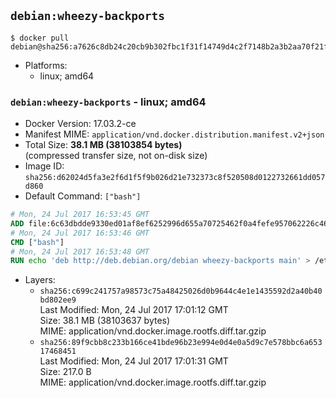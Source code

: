## `debian:wheezy-backports`

```console
$ docker pull debian@sha256:a7626c8db24c20cb9b302fbc1f31f14749d4c2f7148b2a3b2aa70f21fa992c28
```

-	Platforms:
	-	linux; amd64

### `debian:wheezy-backports` - linux; amd64

-	Docker Version: 17.03.2-ce
-	Manifest MIME: `application/vnd.docker.distribution.manifest.v2+json`
-	Total Size: **38.1 MB (38103854 bytes)**  
	(compressed transfer size, not on-disk size)
-	Image ID: `sha256:d62024d5fa3e2f6d1f5f9b026d21e732373c8f520508d0122732661dd057d860`
-	Default Command: `["bash"]`

```dockerfile
# Mon, 24 Jul 2017 16:53:45 GMT
ADD file:6c63dbdde9330ed01af8ef6252996d655a70725462f0a4fefe957062226c464e in / 
# Mon, 24 Jul 2017 16:53:46 GMT
CMD ["bash"]
# Mon, 24 Jul 2017 16:53:48 GMT
RUN echo 'deb http://deb.debian.org/debian wheezy-backports main' > /etc/apt/sources.list.d/backports.list
```

-	Layers:
	-	`sha256:c699c241757a98573c75a48425026d0b9644c4e1e1435592d2a40b40bd802ee9`  
		Last Modified: Mon, 24 Jul 2017 17:01:12 GMT  
		Size: 38.1 MB (38103637 bytes)  
		MIME: application/vnd.docker.image.rootfs.diff.tar.gzip
	-	`sha256:89f9cbb8c233b166ce41bde96b23e994e0d4e0a5d9c7e578bbc6a65317468451`  
		Last Modified: Mon, 24 Jul 2017 17:01:31 GMT  
		Size: 217.0 B  
		MIME: application/vnd.docker.image.rootfs.diff.tar.gzip
